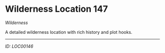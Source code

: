 # Wilderness Location 147

*Wilderness*

A detailed wilderness location with rich history and plot hooks.

---
*ID: LOC00146*